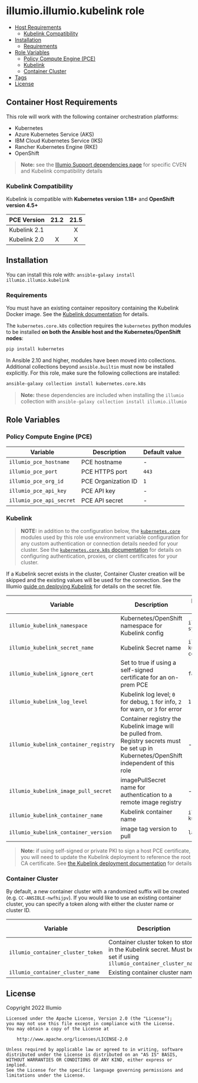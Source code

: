 # illumio.illumio.kubelink role  

- [Host Requirements](#host-requirements)
    - [Kubelink Compatibility](#kubelink-compatibility)
- [Installation](#installation)
    - [Requirements](#requirements)
- [Role Variables](#role-variables)
    - [Policy Compute Engine (PCE)](#policy-compute-engine-pce)
    - [Kubelink](#kubelink)
    - [Container Cluster](#container-cluster)
- [Tags](#tags)
- [License](#license)

## Container Host Requirements  

This role will work with the following container orchestration platforms:

- Kubernetes
- Azure Kubernetes Service (AKS)
- IBM Cloud Kubernetes Service (IKS)
- Rancher Kubernetes Engine (RKE)
- OpenShift

> **Note:** see the [Illumio Support dependencies page](https://support.illumio.com/shared/software/os-support-package-dependencies/cven_kubelink.html) for specific CVEN and Kubelink compatibility details  

### Kubelink Compatibility  

Kubelink is compatible with **Kubernetes version 1.18+** and **OpenShift version 4.5+**  

PCE Version  | 21.2 | 21.5 
------------ | :--: | :--: 
Kubelink 2.1 |      | X
Kubelink 2.0 | X    | X

## Installation  

You can install this role with: `ansible-galaxy install illumio.illumio.kubelink`  

### Requirements  

You must have an existing container repository containing the Kubelink Docker image. See the [Kubelink documentation](https://docs.illumio.com/core/21.5/Content/Guides/kubernetes-and-openshift/deployment/deploy-kubelink-in-your-cluster.htm?Highlight=kubelink) for details.  

The `kubernetes.core.k8s` collection requires the `kubernetes` python modules to be installed **on both the Ansible host and the Kubernetes/OpenShift nodes**:  

```sh
pip install kubernetes
```

In Ansible 2.10 and higher, modules have been moved into collections. Additional collections beyond `ansible.builtin` must now be installed explicitly. For this role, make sure the following collections are installed:  

```sh
ansible-galaxy collection install kubernetes.core.k8s
```

> **Note:** these dependencies are included when installing the `illumio` collection with `ansible-galaxy collection install illumio.illumio`  

## Role Variables  

### Policy Compute Engine (PCE)  

Variable | Description | Default value
-------- | ----------- | -------------
`illumio_pce_hostname` | PCE hostname | -
`illumio_pce_port` | PCE HTTPS port | `443`
`illumio_pce_org_id` | PCE Organization ID | `1`
`illumio_pce_api_key` | PCE API key | -
`illumio_pce_api_secret` | PCE API secret | -

### Kubelink

> **NOTE:** in addition to the configuration below, the [`kubernetes.core`](https://docs.ansible.com/ansible/latest/collections/kubernetes/core/index.html) modules used by this role use environment variable configuration for any custom authentication or connection details needed for your cluster. See the [`kubernetes.core.k8s` documentation](https://docs.ansible.com/ansible/latest/collections/kubernetes/core/k8s_module.html#ansible-collections-kubernetes-core-k8s-module) for details on configuring authentication, proxies, or client certificates for your cluster.  

If a Kubelink secret exists in the cluster, Container Cluster creation will be skipped and the existing values will be used for the connection. See the Illumio [guide on deploying Kubelink](https://docs.illumio.com/core/21.5/Content/Guides/kubernetes-and-openshift/deployment/deploy-kubelink-in-your-cluster.htm) for details on the secret file.  

Variable | Description | Default value
-------- | ----------- | -------------
`illumio_kubelink_namespace` | Kubernetes/OpenShift namespace for Kubelink config | `illumio-system`  
`illumio_kubelink_secret_name` | Kubelink Secret name | `illumio-kubelink-config`  
`illumio_kubelink_ignore_cert` | Set to true if using a self-signed certificate for an on-prem PCE | `false`  
`illumio_kubelink_log_level` | Kubelink log level; `0` for debug, `1` for info, `2` for warn, or `3` for error | `1`
`illumio_kubelink_container_registry` | Container registry the Kubelink image will be pulled from. Registry secrets must be set up in Kubernetes/OpenShift independent of this role | -
`illumio_kubelink_image_pull_secret` | imagePullSecret name for authentication to a remote image registry | -
`illumio_kubelink_container_name` | Kubelink container name | `illumio-kubelink`
`illumio_kubelink_container_version` | image tag version to pull | `latest`

> **Note:** if using self-signed or private PKI to sign a host PCE certificate, you will need to update the Kubelink deployment to reference the root CA certificate. See [the Kubelink deployment documentation](https://docs.illumio.com/core/21.5/Content/Guides/kubernetes-and-openshift/deployment/deploy-kubelink-in-your-cluster.htm#DeployKubelink) for details  

### Container Cluster  

By default, a new container cluster with a randomized suffix will be created (e.g. `CC-ANSIBLE-nwfhijpv`). If you would like to use an existing container cluster, you can specify a token along with either the cluster name or cluster ID.  

Variable | Description | Default value
-------- | ----------- | -------------
`illumio_container_cluster_token` | Container cluster token to store in the Kubelink secret. Must be set if using `illumio_container_cluster_name` | -
`illumio_container_cluster_name` | Existing container cluster name | -

## License  

Copyright 2022 Illumio  

    Licensed under the Apache License, Version 2.0 (the "License");
    you may not use this file except in compliance with the License.
    You may obtain a copy of the License at

        http://www.apache.org/licenses/LICENSE-2.0

    Unless required by applicable law or agreed to in writing, software
    distributed under the License is distributed on an "AS IS" BASIS,
    WITHOUT WARRANTIES OR CONDITIONS OF ANY KIND, either express or implied.
    See the License for the specific language governing permissions and
    limitations under the License.
